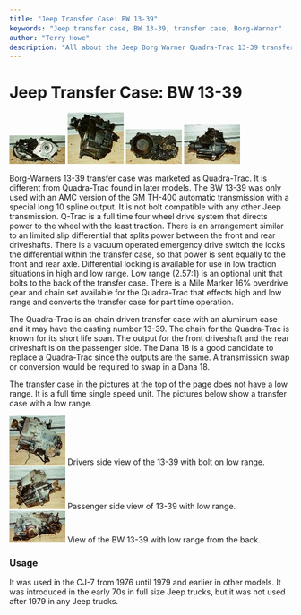 ```yaml
---
title: "Jeep Transfer Case: BW 13-39"
keywords: "Jeep transfer case, BW 13-39, transfer case, Borg-Warner"
author: "Terry Howe"
description: "All about the Jeep Borg Warner Quadra-Trac 13-39 transfer case."
---
```

# Jeep Transfer Case: BW 13-39

[![BW 13-39 front](../../img/xfer/bw13391_.jpg)](../../img/xfer/bw13391.jpg) [![BW 13-39 side](../../img/xfer/bw13392_.jpg)](../../img/xfer/bw13392.jpg) [![BW 13-39 back](../../img/xfer/bw13393_.jpg)](../../img/xfer/bw13393.jpg) [![BW 13-39 passenger side](../../img/xfer/bw13394_.jpg)](../../img/xfer/bw13394.jpg)   

Borg-Warners 13-39 transfer case was marketed as Quadra-Trac. It is different from Quadra-Trac found in later models. The BW 13-39 was only used with an AMC version of the GM TH-400 automatic transmission with a special long 10 spline output. It is not bolt compatible with any other Jeep transmission. Q-Trac is a full time four wheel drive system that directs power to the wheel with the least traction. There is an arrangement similar to an limited slip differential that splits power between the front and rear driveshafts. There is a vacuum operated emergency drive switch the locks the differential within the transfer case, so that power is sent equally to the front and rear axle. Differential locking is available for use in low traction situations in high and low range. Low range (2.57:1) is an optional unit that bolts to the back of the transfer case. There is a Mile Marker 16% overdrive gear and chain set available for the Quadra-Trac that effects high and low range and converts the transfer case for part time operation.

The Quadra-Trac is an chain driven transfer case with an aluminum case and it may have the casting number 13-39. The chain for the Quadra-Trac is known for its short life span. The output for the front driveshaft and the rear driveshaft is on the passenger side. The Dana 18 is a good candidate to replace a Quadra-Trac since the outputs are the same. A transmission swap or conversion would be required to swap in a Dana 18.

The transfer case in the pictures at the top of the page does not have a low range. It is a full time single speed unit. The pictures below show a transfer case with a low range.

[![BW 13-39 drivers side with low range](../../img/xfer/bw13395_.jpg)](../../img/xfer/bw13395.jpg) Drivers side view of the 13-39 with bolt on low range. [![BW 13-39 passenger side with low range](../../img/xfer/bw13396_.jpg)](../../img/xfer/bw13396.jpg) Passenger side view of 13-39 with low range. [![BW 13-39 back with low range](../../img/xfer/bw13397_.jpg)](../../img/xfer/bw13397.jpg) View of the BW 13-39 with low range from the back. 

### Usage

It was used in the CJ-7 from 1976 until 1979 and earlier in other models. It was introduced in the early 70s in full size Jeep trucks, but it was not used after 1979 in any Jeep trucks.